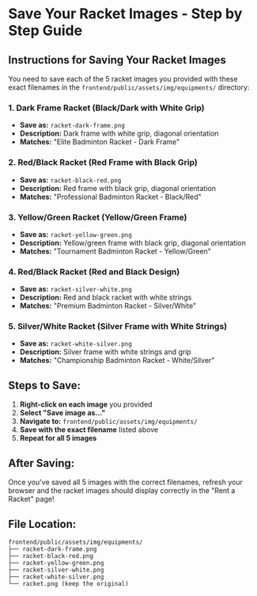 # Save Your Racket Images - Step by Step Guide

## Instructions for Saving Your Racket Images

You need to save each of the 5 racket images you provided with these exact filenames in the `frontend/public/assets/img/equipments/` directory:

### 1. Dark Frame Racket (Black/Dark with White Grip)
- **Save as:** `racket-dark-frame.png`
- **Description:** Dark frame with white grip, diagonal orientation
- **Matches:** "Elite Badminton Racket - Dark Frame"

### 2. Red/Black Racket (Red Frame with Black Grip)
- **Save as:** `racket-black-red.png`
- **Description:** Red frame with black grip, diagonal orientation
- **Matches:** "Professional Badminton Racket - Black/Red"

### 3. Yellow/Green Racket (Yellow/Green Frame)
- **Save as:** `racket-yellow-green.png`
- **Description:** Yellow/green frame with black grip, diagonal orientation
- **Matches:** "Tournament Badminton Racket - Yellow/Green"

### 4. Red/Black Racket (Red and Black Design)
- **Save as:** `racket-silver-white.png`
- **Description:** Red and black racket with white strings
- **Matches:** "Premium Badminton Racket - Silver/White"

### 5. Silver/White Racket (Silver Frame with White Strings)
- **Save as:** `racket-white-silver.png`
- **Description:** Silver frame with white strings and grip
- **Matches:** "Championship Badminton Racket - White/Silver"

## Steps to Save:

1. **Right-click on each image** you provided
2. **Select "Save image as..."**
3. **Navigate to:** `frontend/public/assets/img/equipments/`
4. **Save with the exact filename** listed above
5. **Repeat for all 5 images**

## After Saving:
Once you've saved all 5 images with the correct filenames, refresh your browser and the racket images should display correctly in the "Rent a Racket" page!

## File Location:
```
frontend/public/assets/img/equipments/
├── racket-dark-frame.png
├── racket-black-red.png
├── racket-yellow-green.png
├── racket-silver-white.png
├── racket-white-silver.png
└── racket.png (keep the original)
```
